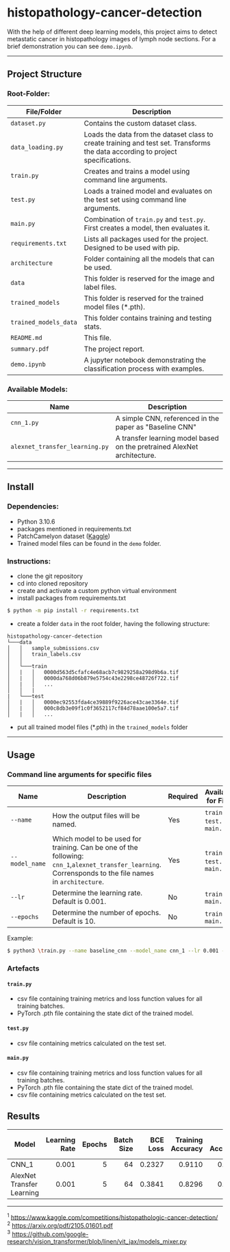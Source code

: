 # histopathology-cancer-detection
With the help of different deep learning models, this project aims to detect metastatic cancer in histopathology images of lymph node sections. For a brief demonstration you can see `demo.ipynb`. 

-----------------------------------------------------------------------------------------------------------------------
## Project Structure
### Root-Folder:
|File/Folder               |Description|
|---|---|
|`dataset.py`|Contains the custom dataset class.|
|`data_loading.py`|Loads the data from the dataset class to create training and test set. Transforms the data according to project specifications.|
|`train.py`|Creates and trains a model using command line arguments.|
|`test.py`|Loads a trained model and evaluates on the test set using command line arguments.|
|`main.py`|Combination of `train.py` and `test.py`. First creates a model, then evaluates it.|
|`requirements.txt`|Lists all packages used for the project. Designed to be used with pip.|
|`architecture`|Folder containing all the models that can be used.|
|`data`|This folder is reserved for the image and label files.|
|`trained_models`|This folder is reserved for the trained model files (*.pth).| Trained models and results are also accesible via : ("[Google Drive](https://drive.google.com/drive/folders/1J2T7SwVcH8u0B5L8YRjKnpFaxbBXB3x2?usp=share_link)")
|`trained_models_data`|This folder contains training and testing stats.|
|`README.md`|This file.|
|`summary.pdf`|The project report.|
|`demo.ipynb`|A jupyter notebook demonstrating the classification process with examples.|

### Available Models:

|Name             |Description|
|---|---|
|`cnn_1.py`|A simple CNN, referenced in the paper as "Baseline CNN"|
|`alexnet_transfer_learning.py`|A transfer learning model based on the pretrained AlexNet architecture.|

-----------------------------------------------------------------------------------------------------------------------
## Install

### Dependencies:
- Python 3.10.6
- packages mentioned in requirements.txt
- PatchCamelyon dataset ([Kaggle](https://www.kaggle.com/competitions/histopathologic-cancer-detection/data))
- Trained model files can be found in the `demo` folder.

### Instructions:
- clone the git repository
- cd into cloned repository
- create and activate a custom python virtual environment
- install packages from requirements.txt
```bash
$ python -m pip install -r requirements.txt
```
- create a folder `data` in the root folder, having the following structure:

```
histopathology-cancer-detection
└───data
│   │   sample_submissions.csv
│   │   train_labels.csv
│   │
│   └───train
│   |   │   0000d563d5cfafc4e68acb7c9829258a298d9b6a.tif
│   |   │   0000da768d06b879e5754c43e2298ce48726f722.tif
│   |   │   ...
│   │   |
|   └───test
│   |   │   0000ec92553fda4ce39889f9226ace43cae3364e.tif
│   |   │   000c8db3e09f1c0f3652117cf84d78aae100e5a7.tif
│   |   │   ...
```

- put all trained model files (*.pth) in the `trained_models` folder


-----------------------------------------------------------------------------------------------------------------------
## Usage

### Command line arguments for specific files


|Name             |Description|Required|Available for Files|
|---|---|---|---|
|`--name`|How the output files will be named.|Yes|`train.py`, `test.py`, `main.py`|
|`--model_name`|Which model to be used for training. Can be one of the following: `cnn_1`,`alexnet_transfer_learning`. Corrensponds to the file names in `architecture`.|Yes|`train.py`, `test.py`, `main.py`|
|`--lr`|Determine the learning rate. Default is 0.001.|No|`train.py`, `main.py`|
|`--epochs`|Determine the number of epochs. Default is 10.|No|`train.py`, `main.py`|

Example:

```bash
$ python3 \train.py --name baseline_cnn --model_name cnn_1 --lr 0.001 --epochs 5
```

### Artefacts

#### `train.py` 
- csv file containing training metrics and loss function values for all training batches.
- PyTorch .pth file containing the state dict of the trained model.

#### `test.py` 
- csv file containing metrics calculated on the test set.

#### `main.py`
- csv file containing training metrics and loss function values for all training batches.
- PyTorch .pth file containing the state dict of the trained model.
- csv file containing metrics calculated on the test set.

## Results

|Model|Learning Rate|Epochs|Batch Size|BCE Loss|Training Accuracy|Test Accuracy|Training Recall|Test Recall|Training F1-Score|Test F1-Score|
|---|---:|---:|---:|---:|---:|---:|---:|---:|---:|---:|
|CNN_1|0.001|5|64|0.2327|0.9110|0.9077|0.9138|0.8651|0.8869|0.8837|
|AlexNet Transfer Learning|0.001|5|64|0.3841|0.8296|0.8289|0.7502|0.7690|0.7811|0.7846|















-----------------------------------------------------------------------------------------------------------------------

<sup>1</sup> https://www.kaggle.com/competitions/histopathologic-cancer-detection/ <br>
<sup>2</sup> https://arxiv.org/pdf/2105.01601.pdf <br>
<sup>3</sup> https://github.com/google-research/vision_transformer/blob/linen/vit_jax/models_mixer.py <br>

